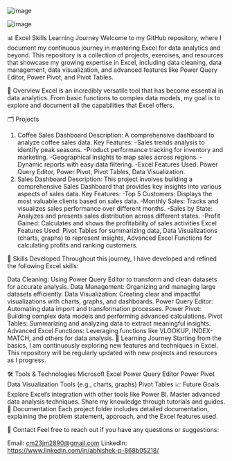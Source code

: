![image](https://github.com/user-attachments/assets/86f426ef-7375-4e31-b1e5-7a13915e2ed8)

![image](https://github.com/user-attachments/assets/beecb014-3cdd-42f5-9a74-2dab67352a8f)

📊 Excel Skills Learning Journey
Welcome to my GitHub repository, where I document my continuous journey in mastering Excel for data analytics and beyond. This repository is a collection of projects, exercises, and resources that showcase my growing expertise in Excel, including data cleaning, data management, data visualization, and advanced features like Power Query Editor, Power Pivot, and Pivot Tables.

🚀 Overview
Excel is an incredibly versatile tool that has become essential in data analytics. From basic functions to complex data models, my goal is to explore and document all the capabilities that Excel offers.

🗂️ Projects
1. Coffee Sales Dashboard
Description: A comprehensive dashboard to analyze coffee sales data.
Key Features:
-Sales trends analysis to identify peak seasons.
-Product performance tracking for inventory and marketing.
-Geographical insights to map sales across regions.
-Dynamic reports with easy data filtering.
-Excel Features Used: Power Query Editor, Power Pivot, Pivot Tables, Data Visualization.
2. Sales Dashboard
Description: This project involves building a comprehensive Sales Dashboard that provides key insights into various aspects of sales data.
Key Features:
-Top 5 Customers: Displays the most valuable clients based on sales data.
-Monthly Sales: Tracks and visualizes sales performance over different months.
-Sales by State: Analyzes and presents sales distribution across different states.
-Profit Gained: Calculates and shows the profitability of sales activities
Excel Features Used: Pivot Tables for summarizing data, Data Visualizations (charts, graphs) to represent insights, Advanced Excel Functions for calculating profits and ranking customers.

🔧 Skills Developed
Throughout this journey, I have developed and refined the following Excel skills:

Data Cleaning: Using Power Query Editor to transform and clean datasets for accurate analysis.
Data Management: Organizing and managing large datasets efficiently.
Data Visualization: Creating clear and impactful visualizations with charts, graphs, and dashboards.
Power Query Editor: Automating data import and transformation processes.
Power Pivot: Building complex data models and performing advanced calculations.
Pivot Tables: Summarizing and analyzing data to extract meaningful insights.
Advanced Excel Functions: Leveraging functions like VLOOKUP, INDEX-MATCH, and others for data analysis.
🌱 Learning Journey
Starting from the basics, I am continuously exploring new features and techniques in Excel. This repository will be regularly updated with new projects and resources as I progress.

🛠️ Tools & Technologies
Microsoft Excel
Power Query Editor
Power Pivot
Data Visualization Tools (e.g., charts, graphs)
Pivot Tables
📈 Future Goals
Explore Excel’s integration with other tools like Power BI.
Master advanced data analysis techniques.
Share my knowledge through tutorials and guides.
📝 Documentation
Each project folder includes detailed documentation, explaining the problem statement, approach, and the Excel features used.

📧 Contact
Feel free to reach out if you have any questions or suggestions:

Email: cm23jm2890@gmail.com
LinkedIn: https://www.linkedin.com/in/abhishek-p-868b05218/

